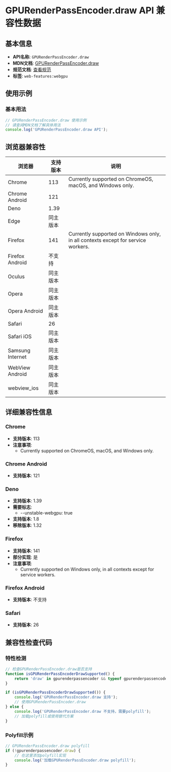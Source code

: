 # GPURenderPassEncoder.draw API 兼容性数据

## 基本信息

- **API名称**: `GPURenderPassEncoder.draw`
- **MDN文档**: [GPURenderPassEncoder.draw](https://developer.mozilla.org/docs/Web/API/GPURenderPassEncoder/draw)
- **规范文档**: [查看规范](https://gpuweb.github.io/gpuweb/#dom-gpurendercommandsmixin-draw)
- **标签**: `web-features:webgpu`

## 使用示例

### 基本用法

```javascript
// GPURenderPassEncoder.draw 使用示例
// 请查阅MDN文档了解具体用法
console.log('GPURenderPassEncoder.draw API');
```

## 浏览器兼容性

| 浏览器 | 支持版本 | 说明 |
|--------|----------|------|
| Chrome | 113 | Currently supported on ChromeOS, macOS, and Windows only. |
| Chrome Android | 121 |  |
| Deno | 1.39 |  |
| Edge | 同主版本 |  |
| Firefox | 141 | Currently supported on Windows only, in all contexts except for service workers. |
| Firefox Android | 不支持 |  |
| Oculus | 同主版本 |  |
| Opera | 同主版本 |  |
| Opera Android | 同主版本 |  |
| Safari | 26 |  |
| Safari iOS | 同主版本 |  |
| Samsung Internet | 同主版本 |  |
| WebView Android | 同主版本 |  |
| webview_ios | 同主版本 |  |

## 详细兼容性信息

### Chrome

- **支持版本**: 113
- **注意事项**:
  - Currently supported on ChromeOS, macOS, and Windows only.

### Chrome Android

- **支持版本**: 121

### Deno

- **支持版本**: 1.39
- **需要标志**: 
  - --unstable-webgpu: true
- **支持版本**: 1.8
- **移除版本**: 1.32

### Firefox

- **支持版本**: 141
- **部分实现**: 是
- **注意事项**:
  - Currently supported on Windows only, in all contexts except for service workers.

### Firefox Android

- **支持版本**: 不支持

### Safari

- **支持版本**: 26

## 兼容性检查代码

### 特性检测

```javascript
// 检查GPURenderPassEncoder.draw是否支持
function isGPURenderPassEncoderDrawSupported() {
    return 'draw' in gpurenderpassencoder && typeof gpurenderpassencoder.draw === 'function';
}

if (isGPURenderPassEncoderDrawSupported()) {
    console.log('GPURenderPassEncoder.draw 支持');
    // 使用GPURenderPassEncoder.draw
} else {
    console.log('GPURenderPassEncoder.draw 不支持，需要polyfill');
    // 加载polyfill或使用替代方案
}
```

### Polyfill示例

```javascript
// GPURenderPassEncoder.draw polyfill
if (!gpurenderpassencoder.draw) {
    // 在这里添加polyfill实现
    console.log('加载GPURenderPassEncoder.draw polyfill');
}
```

